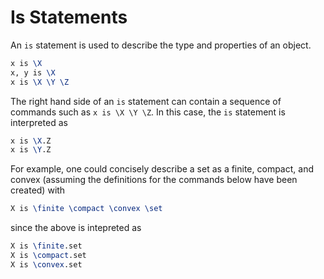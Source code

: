 # Is Statements

An `is` statement is used to describe the type and properties of an object.

```latex
x is \X
x, y is \X
x is \X \Y \Z
```

The right hand side of an `is` statement can contain a sequence of commands such as `x is \X \Y \Z`.  In this case, the `is` statement is interpreted as

```latex
x is \X.Z
x is \Y.Z
```

For example, one could concisely describe a set as a finite, compact, and convex (assuming the definitions for the commands below have been created) with

```latex
X is \finite \compact \convex \set
```

since the above is intepreted as

```latex
X is \finite.set
X is \compact.set
X is \convex.set
```

